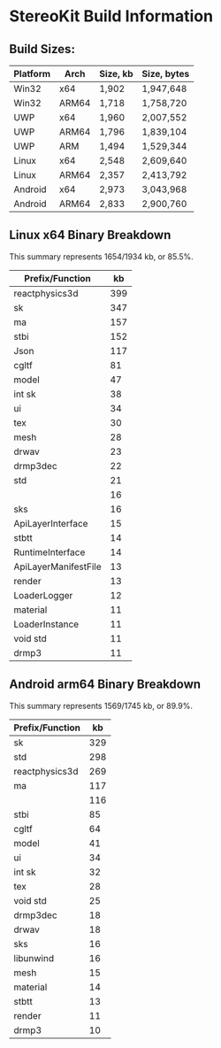 # StereoKit Build Information

## Build Sizes:

| Platform | Arch  | Size, kb | Size, bytes |
| -------- | ----- | -------- | ----------- |
| Win32    | x64   |    1,902 |   1,947,648 |
| Win32    | ARM64 |    1,718 |   1,758,720 |
| UWP      | x64   |    1,960 |   2,007,552 |
| UWP      | ARM64 |    1,796 |   1,839,104 |
| UWP      | ARM   |    1,494 |   1,529,344 |
| Linux    | x64   |    2,548 |   2,609,640 |
| Linux    | ARM64 |    2,357 |   2,413,792 |
| Android  | x64   |    2,973 |   3,043,968 |
| Android  | ARM64 |    2,833 |   2,900,760 |
## Linux x64 Binary Breakdown

This summary represents 1654/1934 kb, or 85.5%.

|      Prefix/Function | kb   |
| -------------------- | ---- |
|       reactphysics3d | 399  |
|                   sk | 347  |
|                   ma | 157  |
|                 stbi | 152  |
|                 Json | 117  |
|                cgltf | 81   |
|                model | 47   |
|               int sk | 38   |
|                   ui | 34   |
|                  tex | 30   |
|                 mesh | 28   |
|                drwav | 23   |
|             drmp3dec | 22   |
|                  std | 21   |
|                      | 16   |
|                  sks | 16   |
|    ApiLayerInterface | 15   |
|                stbtt | 14   |
|     RuntimeInterface | 14   |
| ApiLayerManifestFile | 13   |
|               render | 13   |
|         LoaderLogger | 12   |
|             material | 11   |
|       LoaderInstance | 11   |
|             void std | 11   |
|                drmp3 | 11   |
## Android arm64 Binary Breakdown

This summary represents 1569/1745 kb, or 89.9%.

|      Prefix/Function | kb   |
| -------------------- | ---- |
|                   sk | 329  |
|                  std | 298  |
|       reactphysics3d | 269  |
|                   ma | 117  |
|                      | 116  |
|                 stbi | 85   |
|                cgltf | 64   |
|                model | 41   |
|                   ui | 34   |
|               int sk | 32   |
|                  tex | 28   |
|             void std | 25   |
|             drmp3dec | 18   |
|                drwav | 18   |
|                  sks | 16   |
|            libunwind | 16   |
|                 mesh | 15   |
|             material | 14   |
|                stbtt | 13   |
|               render | 11   |
|                drmp3 | 10   |

